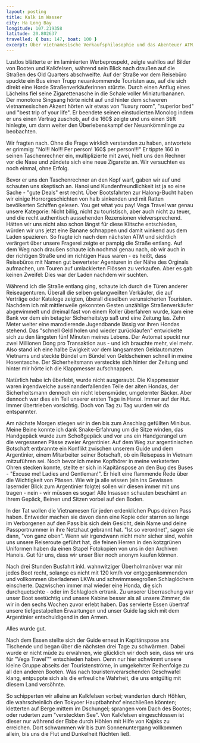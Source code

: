 ```yaml
---
layout: posting
title: Kalk im Wasser
city: Ha Long Bay
longitude: 107.219358
latitude: 20.802637
travelled: { bus: 147, boat: 100 }
excerpt: Über vietnamesische Verkaufsphilosophie und das Abenteuer ATM, als auch angetackerte Reisepässe und ein Haufen Kalkfelsen.
---
```



Lustlos blätterte er im laminierten Werbeprospekt, zeigte wahllos auf Bilder von Booten und Kalkfelsen, während sein Blick nach draußen auf die Straßen des Old Quarters abschweifte. Auf der Straße vor dem Reisebüro spuckte ein Bus einen Trupp neuankommende Touristen aus, auf die sich direkt eine Horde Straßenverkäuferinnen stürzte. Durch einen Anflug eines Lächelns fiel seine Zigarettenasche in die Schale voller Miniaturbananen. Der monotone Singsang hörte nicht auf und hinter dem schweren vietnamesischen Akzent hörten wir etwas von "luxury room", "superior bed" und "best trip of your life". Er beendete seinen einstudierten Monolog indem er uns einen Vertrag zuschob, auf die 160$ zeigte und uns einen Stift hinlegte, um dann weiter den Überlebenskampf der Neuankömmlinge zu beobachten.

Wir fragten nach. Ohne die Frage wirklich verstanden zu haben, antwortete er grimmig: "No!!! No!!! Per person! 160$ per person!!!" Er tippte 160 in seinen Taschenrechner ein, multiplizierte mit zwei, hielt uns den Rechner vor die Nase und zündete sich eine neue Zigarette an. Wir versuchten es noch einmal, ohne Erfolg.

Bevor er uns den Taschenrechner an den Kopf warf, gaben wir auf und schauten uns skeptisch an. Hanoi und Kundenfreundlichkeit ist ja so eine Sache - "gute Deals" erst recht. Über Bootsfahrten zur Halong-Bucht haben wir einige Horrorgeschichten von halb sinkenden und mit Ratten bevölkerten Schiffen gelesen. You get what you pay! Vega Travel war genau unsere Kategorie: Nicht billig, nicht zu touristisch, aber auch nicht zu teuer, und die recht authentisch aussehenden Rezensionen vielversprechend. Hätten wir uns nicht also schon längst für diese Klitsche entschieden, würden wir uns jetzt eine Banane schnappen und damit winkend aus dem Laden spazieren. So fragte ich nach dem nächsten ATM und sichtlich verärgert über unsere Fragerei zeigte er pampig die Straße entlang. Auf dem Weg nach draußen schaute ich nochmal genau nach, ob wir auch in der richtigen Straße und im richtigen Haus waren - es heißt, dass Reisebüros mit Namen gut bewerteter Agenturen in der Nähe des Orginals aufmachen, um Touren auf umlackierten Flössen zu verkaufen. Aber es gab keinen Zweifel: Dies war der Laden nachdem wir suchten.

Während ich die Straße entlang ging, schaute ich durch die Türen anderer Reiseagenturen. Überall die selben gelangweilten Verkäufer, die auf Verträge oder Kataloge zeigten, überall dieselben verunsicherten Touristen. Nachdem ich mit mittlerweile gekonnten Gesten unzählige Straßenverkäufer abgewimmelt und dreimal fast von einem Roller überfahren wurde, kam eine Bank vor dem ein betagter Sicherheitstyp saß und eine Zeitung las. Zehn Meter weiter eine marodierende Jugendbande lässig vor ihren Hondas stehend. Das "schnell Geld holen und wieder zurücklaufen" entwickelte sich zu den längsten fünf Minuten meines Lebens. Der Automat spuckt nur zwei Millionen Dong pro Transaktion aus - und ich brauchte mehr, viel mehr. Also stand ich eine halbe Ewigkeit vor dem langsamsten Geldautomaten Vietnams und steckte Bündel um Bündel von Geldscheinen schnell in meine Hosentasche. Der Sicherheitsmann versteckte sich hinter der Zeitung und hinter mir hörte ich die Klappmesser aufschnappen. 

<!-- images -->

Natürlich habe ich überlebt, wurde nicht ausgeraubt. Die Klappmesser waren irgendwelche auseinanderfallenden Teile der alten Hondas, der Sicherheitsmann dennoch ein nicht lebensmüder, umgelernter Bäcker. Aber dennoch war dies ein Teil unserer ersten Tage in Hanoi. Immer auf der Hut. Immer übertrieben vorsichtig. Doch von Tag zu Tag wurden wir da entspannter.

Am nächste Morgen stiegen wir in den bis zum Anschlag gefüllten Minibus. Meine Beine konnte ich dank Snake-Erfahrung um die Sitze winden, das Handgepäck wurde zum Schoßgepäck und vor uns ein Handgerangel um die vergessenen Pässe zweier Argentinier. Auf dem Weg zur argentinischen Botschaft entbrannte ein Konflikt zwischen unserem Guide und dem Argentinier, einem Mitarbeiter seiner Botschaft, ob ein Reisepass in Vietnam mitzuführen sei. Noch bevor ich meine Kopfhörer in meine verkaterten Ohren stecken konnte, stellte er sich in Kapitänspose an den Bug des Buses - "Excuse me! Ladies and Gentleman!". Er hielt eine flammende Rede über die Wichtigkeit von Pässen. Wie wir ja alle wissen (ein ins Gewissen lasernder Blick zum Argentinier folgte) sollen wir diesen immer mit uns tragen - nein - wir müssen es sogar! Alle Insassen schauten beschämt an ihrem Gepäck, Beinen und Sitzen vorbei auf den Boden. 

In der Tat wollen die Vietnamesen für jeden erdenklichen Pups deinen Pass haben. Entweder machen sie davon dann eine Kopie oder starren so lange im Verborgenen auf den Pass bis sich dein Gesicht, dein Name und deine Passportnummer in ihre Netzhaut gebrannt hat. "Ist so verordnet", sagen sie dann, "von ganz oben". Wenn wir irgendwann nicht mehr sicher sind, wohin uns unsere Reiseroute geführt hat, die feinen Herren in den kotzgrünen Uniformen haben da einen Stapel Fotokopien von uns in den Archiven Hanois. Gut für uns, dass wir unser Bier noch anonym kaufen können.

Nach drei Stunden Busfahrt inkl. wahnwitziger Überholmanöver war mir jedes Boot recht, solange es nicht mit 120 km/h vor entgegenkommenden und vollkommen überladenen LKWs und schwimmseegroßen Schlaglöchern einscherte. Dazwischen immer mal wieder eine Honda, die sich durchquetschte - oder im Schlagloch ertrank. Zu unserer Überraschung war unser Boot seetüchtig und unsere Kabine besser als all unsere Zimmer, die wir in den sechs Wochen zuvor erlebt haben. Das servierte Essen übertraf unsere tiefgestalpelten Erwartungen und unser Guide lag sich mit dem Argentinier entschuldigend in den Armen.

Alles wurde gut.

Nach dem Essen stellte sich der Guide erneut in Kapitänspose ans Tischende und began über die nächsten drei Tage zu schwärmen. Dabei wurde er nicht müde zu erwähnen, wie glücklich wir doch sein, dass wir uns für "Vega Travel™" entschieden haben. Denn nur hier schwimmt unsere kleine Gruppe abseits der Touristenströme, in umgekehrter Reihenfolge zu all den anderen Booten. Was nach touristenverarschenden Geschwafel klang, entpuppte sich als die erfreuliche Wahrheit, die uns entgültig mit diesem Land versöhnte.

So schipperten wir alleine an Kalkfelsen vorbei; wanderten durch Höhlen, die wahrscheinlich den Tokyoer Hauptbahnhof einschließen könnten; kletterten auf Berge mittem im Dschungel; sprangen vom Dach des Bootes; oder ruderten zum "versteckten See". Von Kalkfelsen eingeschlossen ist dieser nur während der Ebbe durch Höhlen mit Hilfe von Kajaks zu erreichen. Dort schwammen wir bis zum Sonnenuntergang vollkommen allein, bis uns die Flut und Dunkelheit flüchten ließ.



